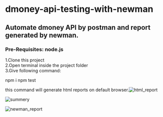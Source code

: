 # dmoney-api-testing-with-newman
## Automate dmoney API by postman and report generated by newman.
### Pre-Requisites: node.js 

1.Clone this project  
2.Open terminal inside the project folder  
3.Give following command: 

npm i 
npm test  

this command will generate html reports on default browser.![html_report](https://user-images.githubusercontent.com/62753355/175663795-d77e64a7-af6d-43e2-a81d-d67360052b47.PNG)
 
 
 
![summery](https://user-images.githubusercontent.com/62753355/175663858-1b6a6196-42d6-422d-bfde-bd62d4021962.PNG)   


![newman_report](https://user-images.githubusercontent.com/62753355/175663864-6093ce1f-b457-4a7c-a688-d89fbce1e632.PNG)
